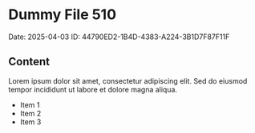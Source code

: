 # Dummy File 510

Date: 2025-04-03
ID: 44790ED2-1B4D-4383-A224-3B1D7F87F11F

## Content

Lorem ipsum dolor sit amet, consectetur adipiscing elit.
Sed do eiusmod tempor incididunt ut labore et dolore magna aliqua.

* Item 1
* Item 2
* Item 3

